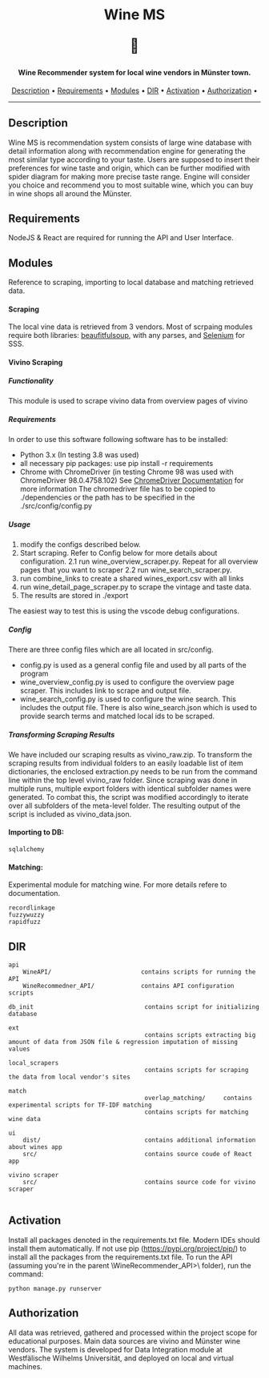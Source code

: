 <meta charset="UTF-8">
<h1 align="center">Wine MS<p>&#127863;</p> </h1>
<h4 align="center">Wine Recommender system for local wine vendors in Münster town.</h4>

<p align="center">
  <a href="#description">Description</a> •
  <a href="#requirements">Requirements</a> •
  <a href="#modules">Modules</a> •
  <a href="#dir">DIR</a> •
  <a href="#activation">Activation</a> •
  <a href="#authorization">Authorization</a> •
</p>

---

## Description
Wine MS is recommendation system consists of large wine database with detail information along with recommendation engine for generating the most similar type according to your taste. Users are supposed to insert their preferences for wine taste and origin, which can be further modified with spider diagram for making more precise taste range. Engine will consider you choice and recommend you to most suitable wine, which you can buy in wine shops all around the Münster.

## Requirements

NodeJS & React are required for running the API and User Interface.

## Modules

Reference to scraping, importing to local database and matching retrieved data.

#### Scraping

The local vine data is retrieved from 3 vendors. Most of scrpaing modules require both libraries: [beaufitfulsoup](https://pypi.org/project/beautifulsoup4/), with any parses, and [Selenium](https://selenium-python.readthedocs.io/) for SSS.

#### Vivino Scraping


##### Functionality

This module is used to scrape vivino data from overview pages of vivino

##### Requirements

In order to use this software following software has to be installed:

- Python 3.x (In testing 3.8 was used)
- all necessary pip packages:
    use pip install -r requirements
- Chrome with ChromeDriver (in testing Chrome 98 was used with ChromeDriver 98.0.4758.102)
    See [ChromeDriver Documentation](https://chromedriver.chromium.org/home) for more information
    The chromedriver file has to be copied to ./dependencies or the path has to be specified in the ./src/config/config.py

##### Usage

1. modify the configs described below.
2. Start scraping. Refer to Config below for more details about configuration.
2.1 run wine_overview_scraper.py. Repeat for all overview pages that you want to scraper
2.2 run wine_search_scraper.py.
3. run combine_links to create a shared wines_export.csv with all links
4. run wine_detail_page_scraper.py to scrape the vintage and taste data.
5. The results are stored in ./export

The easiest way to test this is using the vscode debug configurations.

##### Config

There are three config files which are all located in src/config.

- config.py is used as a general config file and used by all parts of the program
- wine_overview_config.py is used to configure the overview page scraper. This includes link to scrape and output file.
- wine_search_config.py is used to configure the wine search. This includes the output file.
There is also wine_search.json which is used to provide search terms and matched local ids to be scraped.

##### Transforming Scraping Results
We have included our scraping results as vivino_raw.zip.
To transform the scraping results from individual folders to an easily loadable list of item dictionaries, the enclosed extraction.py needs to be run from the command line within the top level vivino_raw folder. Since scraping was done in multiple runs, multiple export folders with identical subfolder names were generated. To combat this, the script was modified accordingly to iterate over all subfolders of the meta-level folder.
The resulting output of the script is included as vivino_data.json.

#### Importing to DB:
```
sqlalchemy
```

#### Matching:
Experimental module for matching wine. For more details refere to documentation. 

```
recordlinkage
fuzzywuzzy
rapidfuzz
```

## DIR

```
api
    WineAPI/                         contains scripts for running the API
    WineRecommedner_API/             contains API configuration scripts

db_init                               contains script for initializing database

ext
                                      contains scripts extracting big amount of data from JSON file & regression imputation of missing values
    
local_scrapers
                                      contains scripts for scraping the data from local vendor's sites
    
match
                                      overlap_matching/     contains experimental scripts for TF-IDF matching
                                      contains scripts for matching wine data
     
ui
    dist/                             contains additional information about wines app
    src/                              contains source coude of React app
    
vivino scraper
    src/                              contains source code for vivino scraper
    
```
## Activation

Install all packages denoted in the requirements.txt file. Modern IDEs should install them automatically. If not use pip (https://pypi.org/project/pip/) to install all the packages from the requirements.txt file. To run the API (assuming you're in the parent \WineRecommender_API>\ folder), run the command:
```
python manage.py runserver
```

## Authorization
All data was retrieved, gathered and processed within the project scope for educational purposes. Main data sources are vivino and Münster wine vendors. The system is developed for Data Integration module at Westfälische Wilhelms Universität, and deployed on local and virtual machines. 
